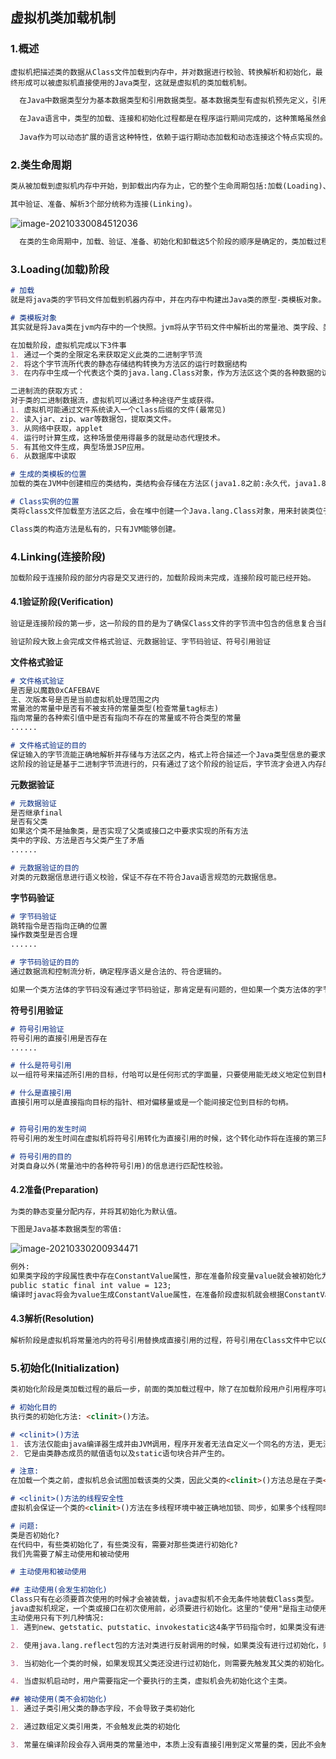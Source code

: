 ## 虚拟机类加载机制



### 1.概述

`虚拟机把描述类的数据从Class文件加载到内存中，并对数据进行校验、转换解析和初始化，最终形成可以被虚拟机直接使用的Java类型，这就是虚拟机的类加载机制。`

~~~markdown
  在Java中数据类型分为基本数据类型和引用数据类型。基本数据类型有虚拟机预先定义，引用数据类型需要进行类的加载。
  
  在Java语言中，类型的加载、连接和初始化过程都是在程序运行期间完成的，这种策略虽然会令类加载时稍微增加一些性能开销，但是会为java应用程序提供高度的灵活性。
  
  Java作为可以动态扩展的语言这种特性，依赖于运行期动态加载和动态连接这个特点实现的。
~~~

### 2.类生命周期

~~~markdown
类从被加载到虚拟机内存中开始，到卸载出内存为止，它的整个生命周期包括:加载(Loading)、验证(Verification)、准备(Preparation)、解析(Resolution)、初始化(Initialization)、使用(Using)、卸载(Unloading)。

其中验证、准备、解析3个部分统称为连接(Linking)。
~~~

![image-20210330084512036](https://gitee.com/Akihij/PicGo/raw/master/img/20210330084538.png)

~~~markdown
  在类的生命周期中，加载、验证、准备、初始化和卸载这5个阶段的顺序是确定的，类加载过程必须按照这种顺序按部就班地开始，而解析阶段则不一定:它在某些情况下可以在初始化阶段之后再开始，这是为了支持Java语言的运行时绑定(也称为动态绑定或晚期绑定)。
~~~



### 3.Loading(加载)阶段

~~~markdown
# 加载
就是将java类的字节码文件加载到机器内存中，并在内存中构建出Java类的原型-类模板对象。

# 类模板对象
其实就是将Java类在jvm内存中的一个快照。jvm将从字节码文件中解析出的常量池、类字段、类方法等信息存储在类模板中，这样JVM在运行期便能通过类模板而获取Java类中的任意信息，能够对Java类的成员变量进行遍历，也能进行Java方法的调用。  反射的机制即基于这一基础。如果JVM没有将java类的声明信息存储起来，则JVM在运行期也无法反射。
~~~



~~~markdown
在加载阶段，虚拟机完成以下3件事
1. 通过一个类的全限定名来获取定义此类的二进制字节流
2. 将这个字节流所代表的静态存储结构转换为方法区的运行时数据结构
3. 在内存中生成一个代表这个类的java.lang.Class对象，作为方法区这个类的各种数据的访问入口。
~~~



~~~markdown
二进制流的获取方式：
对于类的二进制数据流，虚拟机可以通过多种途径产生或获得。
1. 虚拟机可能通过文件系统读入一个class后缀的文件(最常见)
2. 读入jar、zip、war等数据包，提取类文件。
3. 从网络中获取，applet
4. 运行时计算生成，这种场景使用得最多的就是动态代理技术。
5. 有其他文件生成，典型场景JSP应用。
6. 从数据库中读取
~~~



~~~markdown
# 生成的类模板的位置
加载的类在JVM中创建相应的类结构，类结构会存储在方法区(java1.8之前:永久代，java1.8之后:元空间)

# Class实例的位置
类将class文件加载至方法区之后，会在堆中创建一个Java.lang.Class对象，用来封装类位于方法区内的数据结构，该Class对象是在加载类的过程中创建的，每个类都对应有一个Class类型的对象，这个对象将作为程序访问方法区中的这些类型数据的外部接口。

Class类的构造方法是私有的，只有JVM能够创建。
~~~

### 4.Linking(连接阶段)

~~~markdown
加载阶段于连接阶段的部分内容是交叉进行的，加载阶段尚未完成，连接阶段可能已经开始。
~~~

#### 4.1验证阶段(Verification)

~~~markdown
验证是连接阶段的第一步，这一阶段的目的是为了确保Class文件的字节流中包含的信息复合当前虚拟机的要求，并且不会危害虚拟机自身的安全。
~~~

~~~markdown
验证阶段大致上会完成文件格式验证、元数据验证、字节码验证、符号引用验证
~~~

**文件格式验证**

~~~markdown
# 文件格式验证
是否是以魔数0xCAFEBAVE
主、次版本号是否是当前虚拟机处理范围之内
常量池的常量中是否有不被支持的常量类型(检查常量tag标志)
指向常量的各种索引值中是否有指向不存在的常量或不符合类型的常量
......

# 文件格式验证的目的
保证输入的字节流能正确地解析并存储与方法区之内，格式上符合描述一个Java类型信息的要求。
这阶段的验证是基于二进制字节流进行的，只有通过了这个阶段的验证后，字节流才会进入内存的方法区中进行存储，所以后面的3个验证阶段全部是基于方法去的存储结构进行的，不会再直接操作字节流。
~~~

**元数据验证**

~~~markdown
# 元数据验证
是否继承final
是否有父类
如果这个类不是抽象类，是否实现了父类或接口之中要求实现的所有方法
类中的字段、方法是否与父类产生了矛盾
......

# 元数据验证的目的
对类的元数据信息进行语义校验，保证不存在不符合Java语言规范的元数据信息。
~~~

**字节码验证**

~~~markdown
# 字节码验证
跳转指令是否指向正确的位置
操作数类型是否合理
......

# 字节码验证的目的
通过数据流和控制流分析，确定程序语义是合法的、符合逻辑的。

如果一个类方法体的字节码没有通过字节码验证，那肯定是有问题的，但如果一个类方法体的字节码通过了字节码验证，也不能说明其一定安全。
~~~

**符号引用验证**

~~~markdown
# 符号引用验证
符号引用的直接引用是否存在
......

# 什么是符号引用
以一组符号来描述所引用的目标，付哈可以是任何形式的字面量，只要使用能无歧义地定位到目标即可。

# 什么是直接引用
直接引用可以是直接指向目标的指针、相对偏移量或是一个能间接定位到目标的句柄。


# 符号引用的发生时间
符号引用的发生时间在虚拟机将符号引用转化为直接引用的时候，这个转化动作将在连接的第三阶段--解析阶段中发生。

# 符号引用的目的
对类自身以外(常量池中的各种符号引用)的信息进行匹配性校验。
~~~

#### 4.2准备(Preparation)

~~~markdown
为类的静态变量分配内存，并将其初始化为默认值。
~~~

~~~markdown
下图是Java基本数据类型的零值:
~~~

![image-20210330200934471](https://gitee.com/Akihij/PicGo/raw/master/img/20210330201636.png)

~~~markdown
例外:
如果类字段的字段属性表中存在ConstantValue属性，那在准备阶段变量value就会被初始化为ConstantValue属性所指定的值，比如
public static final int value = 123;
编译时javac将会为value生成ConstantValue属性，在准备阶段虚拟机就会根据ConstantValue赋值为123
~~~

#### 4.3解析(Resolution)

~~~markdown
解析阶段是虚拟机将常量池内的符号引用替换成直接引用的过程，符号引用在Class文件中它以CONSTANT_Class_info、CONSTANT_Fieldref_info等类型的常量出现。
~~~

### 5.初始化(Initialization)

~~~markdown
类初始化阶段是类加载过程的最后一步，前面的类加载过程中，除了在加载阶段用户引用程序可以通过自定义类加载参与之外，其余动作完全由虚拟机主导和控制。到了初始化阶段，才真正开始执行类中定义的java程序代码。

# 初始化目的
执行类的初始化方法: <clinit>()方法。
~~~

~~~markdown
# <clinit>()方法
1. 该方法仅能由java编译器生成并由JVM调用，程序开发者无法自定义一个同名的方法，更无法在Java程序中调用该方法，虽然该方法也是有字节码指令所组成。
2. 它是由类静态成员的赋值语句以及static语句块合并产生的。
~~~

~~~markdown
# 注意:
在加载一个类之前，虚拟机总会试图加载该类的父类，因此父类的<clinit>()方法总是在子类<clinit>()方法之前被调用
~~~

~~~markdown
# <clinit>()方法的线程安全性
虚拟机会保证一个类的<clinit>()方法在多线程环境中被正确地加锁、同步，如果多个线程同时去初始化一个类，那么只会有一个线程去执行这个类的<clinit>()方法，其他线程都需要阻塞等待，直到活动线程执行<clinit>()方法完毕。
~~~

~~~markdown
# 问题:
类是否初始化?
在代码中，有些类初始化了，有些类没有，需要对那些类进行初始化?
我们先需要了解主动使用和被动使用
~~~

~~~markdown
# 主动使用和被动使用
~~~

~~~markdown
## 主动使用(会发生初始化)
Class只有在必须要首次使用的时候才会被装载，java虚拟机不会无条件地装载Class类型。
java虚拟机规定，一个类或接口在初次使用前，必须要进行初始化。这里的"使用"是指主动使用。
主动使用只有下列几种情况:
1. 遇到new、getstatic、putstatic、invokestatic这4条字节码指令时，如果类没有进行过初始化，则需要先触发其初始化。

2. 使用java.lang.reflect包的方法对类进行反射调用的时候，如果类没有进行过初始化，则需要先触发其初始化。

3. 当初始化一个类的时候，如果发现其父类还没进行过初始化，则需要先触发其父类的初始化。

4. 当虚拟机启动时，用户需要指定一个要执行的主类，虚拟机会先初始化这个主类。
~~~

~~~markdown
## 被动使用(类不会初始化)
1. 通过子类引用父类的静态字段，不会导致子类初始化

2. 通过数组定义类引用类，不会触发此类的初始化

3. 常量在编译阶段会存入调用类的常量池中，本质上没有直接引用到定义常量的类，因此不会触发定义常量的类的初始化
~~~












